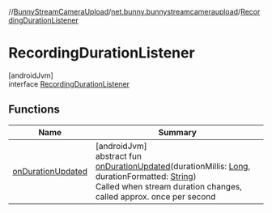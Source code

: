 //[BunnyStreamCameraUpload](../../../index.md)/[net.bunny.bunnystreamcameraupload](../index.md)/[RecordingDurationListener](index.md)

# RecordingDurationListener

[androidJvm]\
interface [RecordingDurationListener](index.md)

## Functions

| Name | Summary |
|---|---|
| [onDurationUpdated](on-duration-updated.md) | [androidJvm]<br>abstract fun [onDurationUpdated](on-duration-updated.md)(durationMillis: [Long](https://kotlinlang.org/api/core/kotlin-stdlib/kotlin/-long/index.html), durationFormatted: [String](https://kotlinlang.org/api/core/kotlin-stdlib/kotlin/-string/index.html))<br>Called when stream duration changes, called approx. once per second |